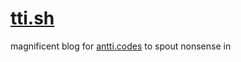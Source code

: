 # [tti.sh](https://tti.sh/)

magnificent blog for [antti.codes](https://antti.codes/) to spout nonsense in
